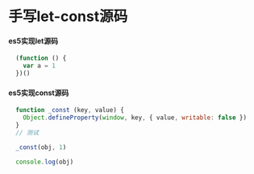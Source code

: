 # 手写let-const源码

#### es5实现let源码

```js
  (function () {
    var a = 1
  })()
```

#### es5实现const源码

```js
  function _const (key, value) {
    Object.defineProperty(window, key, { value, writable: false })
  }
  // 测试

  _const(obj, 1)

  console.log(obj)
```